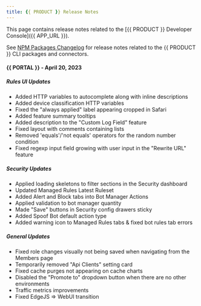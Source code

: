 ```yaml
---
title: {{ PRODUCT }} Release Notes
---
```


<Callout type="info">

This page contains release notes related to the [{{ PRODUCT }} Developer Console]({{ APP_URL }}).

See [NPM Packages Changelog](/guides/changelog) for release notes related to the  {{ PRODUCT }} CLI packages and connectors.

</Callout>

#### {{ PORTAL }} - April 20, 2023

##### Rules UI Updates

- Added HTTP variables to autocomplete along with inline descriptions
- Added device classification HTTP variables
- Fixed the "always applied" label appearing cropped in Safari
- Added feature summary tooltips
- Added description to the "Custom Log Field" feature
- Fixed layout with comments containing lists
- Removed 'equals'/'not equals' operators for the random number condition
- Fixed regexp input field growing with user input in the "Rewrite URL" feature

##### Security Updates

- Applied loading skeletons to filter sections in the Security dashboard
- Updated Managed Rules Latest Ruleset
- Added Alert and Block tabs into Bot Manager Actions
- Applied validation to bot manager quantity
- Made "Save" buttons in Security config drawers sticky
- Added Spoof Bot default action type
- Added warning icon to Managed Rules tabs & fixed bot rules tab errors

##### General Updates

- Fixed role changes visually not being saved when navigating from the Members page
- Temporarily removed "Api Clients" setting card
- Fixed cache purges not appearing on cache charts
- Disabled the "Promote to" dropdown button when there are no other environments
- Traffic metrics improvements
- Fixed EdgeJS => WebUI transition
